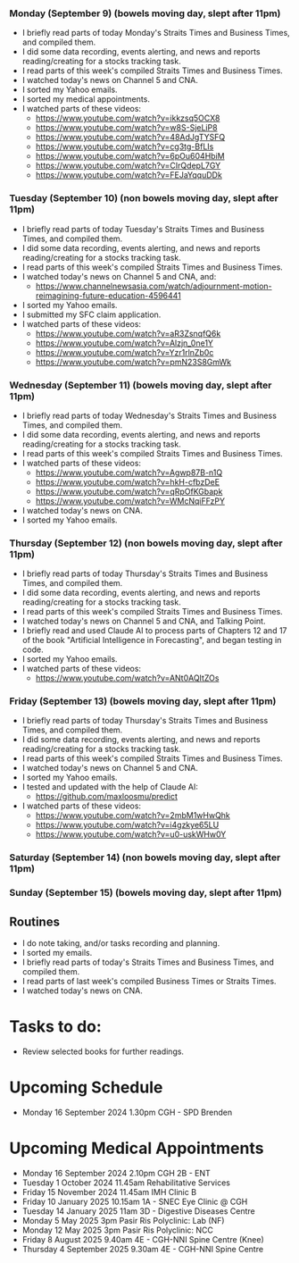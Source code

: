### Monday (September 9) (bowels moving day, slept after 11pm)
- I briefly read parts of today Monday's Straits Times and Business Times, and compiled them.
- I did some data recording, events alerting, and news and reports reading/creating for a stocks tracking task.
- I read parts of this week's compiled Straits Times and Business Times.
- I watched today's news on Channel 5 and CNA.
- I sorted my Yahoo emails.
- I sorted my medical appointments.
- I watched parts of these videos:
    - https://www.youtube.com/watch?v=ikkzsq5OCX8
    - https://www.youtube.com/watch?v=w8S-SjeLiP8
    - https://www.youtube.com/watch?v=48AdJgTYSFQ
    - https://www.youtube.com/watch?v=cg3tg-BfLIs
    - https://www.youtube.com/watch?v=6pOu604HbiM
    - https://www.youtube.com/watch?v=CIrQdepL7GY
    - https://www.youtube.com/watch?v=FEJaYqquDDk

### Tuesday (September 10) (non bowels moving day, slept after 11pm)
- I briefly read parts of today Tuesday's Straits Times and Business Times, and compiled them.
- I did some data recording, events alerting, and news and reports reading/creating for a stocks tracking task.
- I read parts of this week's compiled Straits Times and Business Times.
- I watched today's news on Channel 5 and CNA, and:
    - https://www.channelnewsasia.com/watch/adjournment-motion-reimagining-future-education-4596441
- I sorted my Yahoo emails.
- I submitted my SFC claim application.
- I watched parts of these videos:
    - https://www.youtube.com/watch?v=aR3ZsnqfQ6k
    - https://www.youtube.com/watch?v=Alzjn_0ne1Y
    - https://www.youtube.com/watch?v=Yzr1rlnZb0c
    - https://www.youtube.com/watch?v=pmN23S8GmWk

### Wednesday (September 11) (bowels moving day, slept after 11pm)
- I briefly read parts of today Wednesday's Straits Times and Business Times, and compiled them.
- I did some data recording, events alerting, and news and reports reading/creating for a stocks tracking task.
- I read parts of this week's compiled Straits Times and Business Times.
- I watched parts of these videos:
    - https://www.youtube.com/watch?v=Agwp87B-n1Q
    - https://www.youtube.com/watch?v=hkH-cfbzDeE
    - https://www.youtube.com/watch?v=qRpOfKGbapk
    - https://www.youtube.com/watch?v=WMcNqiFFzPY
- I watched today's news on CNA.
- I sorted my Yahoo emails.

### Thursday (September 12) (non bowels moving day, slept after 11pm)
- I briefly read parts of today Thursday's Straits Times and Business Times, and compiled them.
- I did some data recording, events alerting, and news and reports reading/creating for a stocks tracking task.
- I read parts of this week's compiled Straits Times and Business Times.
- I watched today's news on Channel 5 and CNA, and Talking Point.
- I briefly read and used Claude AI to process parts of Chapters 12 and 17 of the book "Artificial Intelligence in Forecasting", and began testing in code.
- I sorted my Yahoo emails.
- I watched parts of these videos:
    - https://www.youtube.com/watch?v=ANt0AQItZOs

### Friday (September 13) (bowels moving day, slept after 11pm)
- I briefly read parts of today Thursday's Straits Times and Business Times, and compiled them.
- I did some data recording, events alerting, and news and reports reading/creating for a stocks tracking task.
- I read parts of this week's compiled Straits Times and Business Times.
- I watched today's news on Channel 5 and CNA.
- I sorted my Yahoo emails.
- I tested and updated with the help of Claude AI:
    - https://github.com/maxloosmu/predict
- I watched parts of these videos:
    - https://www.youtube.com/watch?v=2mbM1wHwQhk
    - https://www.youtube.com/watch?v=i4gzkye65LU
    - https://www.youtube.com/watch?v=u0-uskWHw0Y

### Saturday (September 14) (non bowels moving day, slept after 11pm)


### Sunday (September 15) (bowels moving day, slept after 11pm)






## Routines
- I do note taking, and/or tasks recording and planning.
- I sorted my emails.
- I briefly read parts of today's Straits Times and Business Times, and compiled them.
- I read parts of last week's compiled Business Times or Straits Times.
- I watched today's news on CNA.

# Tasks to do:
- Review selected books for further readings.

# Upcoming Schedule
- Monday 16 September 2024 1.30pm CGH - SPD Brenden

# Upcoming Medical Appointments
- Monday 16 September 2024 2.10pm CGH 2B - ENT
- Tuesday 1 October 2024 11.45am Rehabilitative Services
- Friday 15 November 2024 11.45am IMH Clinic B
- Friday 10 January 2025 10.15am 1A - SNEC Eye Clinic @ CGH
- Tuesday 14 January 2025 11am 3D - Digestive Diseases Centre
- Monday 5 May 2025 3pm Pasir Ris Polyclinic: Lab (NF)
- Monday 12 May 2025 3pm Pasir Ris Polyclinic: NCC
- Friday 8 August 2025 9.40am 4E - CGH-NNI Spine Centre (Knee)
- Thursday 4 September 2025 9.30am 4E - CGH-NNI Spine Centre